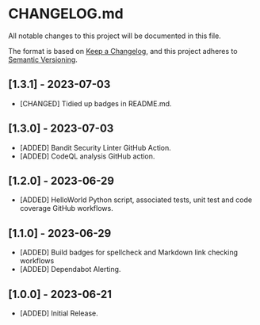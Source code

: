 # CHANGELOG.md

All notable changes to this project will be documented in this file.

The format is based on [Keep a Changelog](https://keepachangelog.com/en/1.0.0/),
and this project adheres to [Semantic Versioning](https://semver.org/spec/v2.0.0.html).

## [1.3.1] - 2023-07-03

- [CHANGED] Tidied up badges in README.md.

## [1.3.0] - 2023-07-03

- [ADDED] Bandit Security Linter GitHub Action.
- [ADDED] CodeQL analysis GitHub action.

## [1.2.0] - 2023-06-29

- [ADDED] HelloWorld Python script, associated tests, unit test and code coverage GitHub workflows.

## [1.1.0] - 2023-06-29

- [ADDED] Build badges for spellcheck and Markdown link checking workflows
- [ADDED] Dependabot Alerting.

## [1.0.0] - 2023-06-21

- [ADDED] Initial Release.
